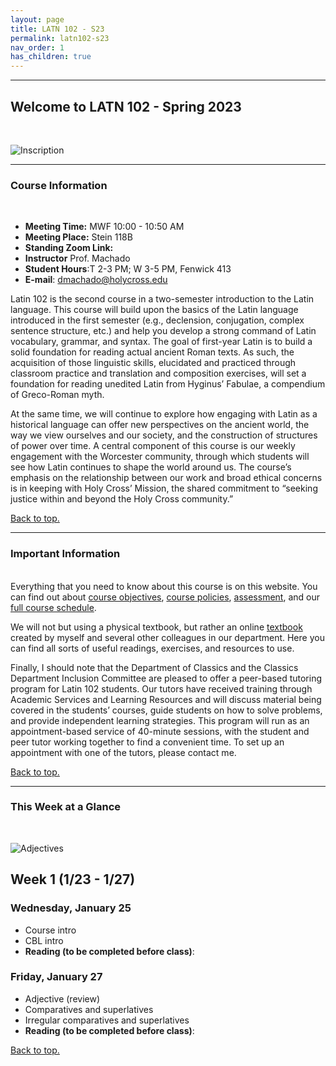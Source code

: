 ```yaml
---
layout: page
title: LATN 102 - S23
permalink: latn102-s23
nav_order: 1
has_children: true
---
```

***

## Welcome to LATN 102 - Spring 2023
&nbsp;

![Inscription](https://depts.washington.edu/hrome/Authors/asc1/ThePantheon/243/244/Inscription.jpg.1)

***
### Course Information
&nbsp;  
- **Meeting Time:** MWF 10:00 - 10:50 AM
- **Meeting Place:** Stein 118B
- **Standing Zoom Link:** 
- **Instructor** Prof. Machado
- **Student Hours**:T 2-3 PM; W 3-5 PM, Fenwick 413
- **E-mail**: dmachado@holycross.edu

Latin 102 is the second course in a two-semester introduction to the Latin language. This course will build upon the basics of the Latin language introduced in the first semester (e.g., declension, conjugation, complex sentence structure, etc.) and help you develop a strong command of Latin vocabulary, grammar, and syntax. The goal of first-year Latin is to build a solid foundation for reading actual ancient Roman texts. As such, the acquisition of those linguistic skills, elucidated and practiced through classroom practice and translation and composition exercises, will set a foundation for reading unedited Latin from Hyginus’ Fabulae, a compendium of Greco-Roman myth. 

At the same time, we will continue to explore how engaging with Latin as a historical language can offer new perspectives on the ancient world, the way we view ourselves and our society, and the construction of structures of power over time. A central component of this course is our  weekly engagement with the Worcester community, through which students will see how Latin continues to shape the world around us. The course’s emphasis on the relationship between our work and broad ethical concerns is in keeping with Holy Cross’ Mission, the shared commitment to “seeking justice within and beyond the Holy Cross community.”

[Back to top.](#top)

***

### Important Information
&nbsp;  
Everything that you need to know about this course is on this website. You can find out about [course objectives](https://dominicmachado.github.io/course-objectives-latn102-s23), [course policies](https://dominicmachado.github.io/schedule-course-policies-latn102-s23), [assessment](https://dominicmachado.github.io/assessment-latn102-s23), and our [full course schedule](https://dominicmachado.github.io/schedule-latn102-s23).

We will not but using a physical textbook, but rather an online [textbook](https://lingualatina.github.io/textbook/) created by myself and several other colleagues in our department. Here you can find all sorts of useful readings, exercises, and resources to use. 

Finally, I should note that the Department of Classics and the Classics Department Inclusion Committee are pleased to offer a peer-based tutoring program for  Latin 102 students. Our tutors have received training through Academic Services and Learning Resources and will discuss material being covered in the students’ courses, guide students on how to solve problems, and provide independent learning strategies. This program will run as an appointment-based service of 40-minute sessions, with the student and peer tutor working together to find a convenient time.  To set up an appointment with one of the tutors, please contact me.

[Back to top.](#top)

***

### This Week at a Glance
&nbsp;  

![Adjectives](https://dcc.dickinson.edu/sites/default/files/3rd_decl_cons_i-stem_3_term_0.jpg)
## Week 1 (1/23 - 1/27)

### Wednesday, January 25
- Course intro
- CBL intro
- **Reading (to be completed before class)**:

### Friday, January 27
- Adjective (review)
- Comparatives and superlatives
- Irregular comparatives and superlatives
- **Reading (to be completed before class)**: 


[Back to top.](#top)
